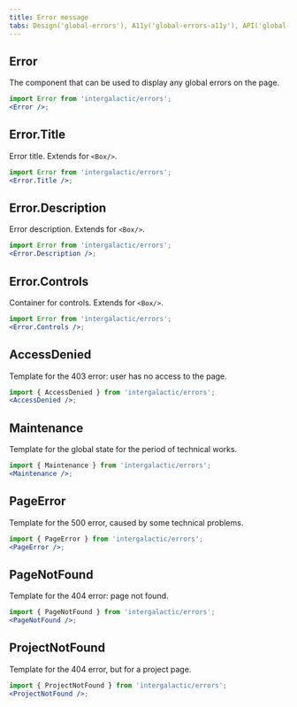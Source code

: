 ```yaml
---
title: Error message
tabs: Design('global-errors'), A11y('global-errors-a11y'), API('global-errors-api'), Example('global-errors-code'), Changelog('global-errors-changelog')
---
```


## Error

The component that can be used to display any global errors on the page.

```jsx
import Error from 'intergalactic/errors';
<Error />;
```

<TypesView type="ErrorsProps" :types={...types} />

## Error.Title

Error title. Extends for `<Box/>`.

```jsx
import Error from 'intergalactic/errors';
<Error.Title />;
```

## Error.Description

Error description. Extends for `<Box/>`.

```jsx
import Error from 'intergalactic/errors';
<Error.Description />;
```

## Error.Controls

Container for controls. Extends for `<Box/>`.

```jsx
import Error from 'intergalactic/errors';
<Error.Controls />;
```

## AccessDenied

Template for the 403 error: user has no access to the page.

```jsx
import { AccessDenied } from 'intergalactic/errors';
<AccessDenied />;
```

<TypesView type="AccessDeniedProps" :types={...types} />

## Maintenance

Template for the global state for the period of technical works.

```jsx
import { Maintenance } from 'intergalactic/errors';
<Maintenance />;
```

<TypesView type="MaintenanceProps" :types={...types} />

## PageError

Template for the 500 error, caused by some technical problems.

```jsx
import { PageError } from 'intergalactic/errors';
<PageError />;
```

<TypesView type="PageErrorProps" :types={...types} />

## PageNotFound

Template for the 404 error: page not found.

```jsx
import { PageNotFound } from 'intergalactic/errors';
<PageNotFound />;
```

<TypesView type="PageNotFoundProps" :types={...types} />

## ProjectNotFound

Template for the 404 error, but for a project page.

```jsx
import { ProjectNotFound } from 'intergalactic/errors';
<ProjectNotFound />;
```

<TypesView type="ProjectNotFoundProps" :types={...types} />

<script setup>import { data as types } from '@types.data.ts';</script>